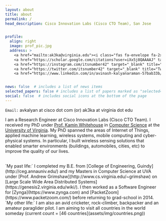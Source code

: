 ```yaml
---
layout: about
title: about
permalink: /
head_description: Cisco Innovation Labs (Cisco CTO Team), San Jose


profile:
  align: right
  image: prof_pic.jpg
  address: >
    <a href="mailto:ak3ka@virginia.edu"><i class="fas fa-envelope fa-2x"></i></a>
    <a href="https://scholar.google.com/citations?user=iXx5j8QAAAAJ" target="_blank" title="Google Scholar"><i class="ai ai-google-scholar ai-2x"></i></a>
    <a href="https://instagram.com/itsnumber42" target="_blank" title="Instagram"><i class="fab fa-instagram fa-2x"></i></a>
    <a href="https://twitter.com/itsnumber42" target="_blank" title="Twitter"><i class="fab fa-twitter fa-2x"></i></a>
    <a href="https://www.linkedin.com/in/avinash-kalyanaraman-57bab33b/" target="_blank" title="LinkedIn"><i class="fab fa-linkedin fa-2x"></i></a>


news: false  # includes a list of news items
selected_papers: false # includes a list of papers marked as "selected={true}"
social: false  # includes social icons at the bottom of the page
---
```

`Email:` avkalyan at cisco dot com (or) ak3ka at virginia dot edu <br/>

I am a Research Engineer at Cisco Innovation Labs (Cisco CTO Team). I received my PhD under [Prof. Kamin Whitehouse](https://www.cs.virginia.edu/~whitehouse) in [Computer Science](https://www.cs.virginia.edu) at the [University of Virginia](https://www.virginia.edu). My PhD spanned the areas of Internet of Things, applied machine learning, wireless systems, mobile computing and cyber-physical systems. In particular, I built wireless sensing solutions that enabled smarter environments (buildings, automobiles, cities, etc) to improve the quality of our lives.

<br/>
`My past life:`
I completed my B.E. from [College of Engineering, Guindy](http://ceg.annauniv.edu/) and my Masters in Computer Science at UVA under [Prof. Andrew Grimshaw](http://www.cs.virginia.edu/~grimshaw) on [Large Scale Wide Area Distributed Systems](https://genesis2.virginia.edu/wiki/). I then worked as a Software Engineer for [Zynga](https://www.zynga.com) and [PacketZoom](https://www.packetzoom.com/) before returning to grad-school in 2014.

<br/>
`My other life:`
I am also an avid cricketer, rock-climber, backpacker and an amateur paraglider pilot. I am aiming to visit all countries in the world someday (current count = [46 countries](assets/img/countries.png)) 
